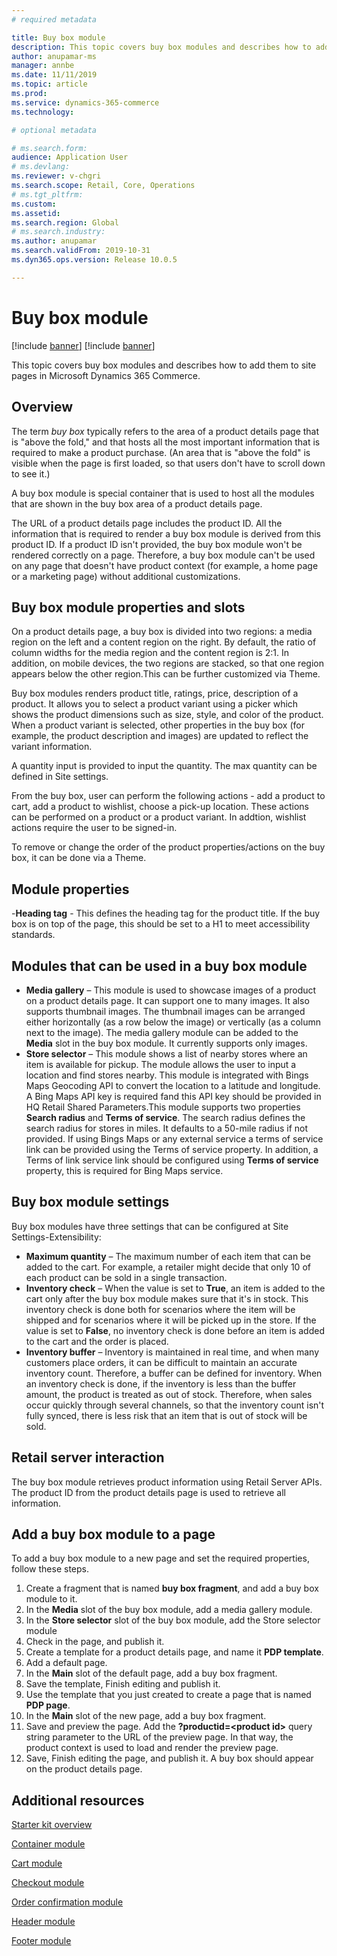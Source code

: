 ```yaml
---
# required metadata

title: Buy box module
description: This topic covers buy box modules and describes how to add them to site pages in Microsoft Dynamics 365 Commerce.
author: anupamar-ms
manager: annbe
ms.date: 11/11/2019
ms.topic: article
ms.prod: 
ms.service: dynamics-365-commerce
ms.technology: 

# optional metadata

# ms.search.form: 
audience: Application User
# ms.devlang: 
ms.reviewer: v-chgri
ms.search.scope: Retail, Core, Operations
# ms.tgt_pltfrm: 
ms.custom: 
ms.assetid: 
ms.search.region: Global
# ms.search.industry: 
ms.author: anupamar
ms.search.validFrom: 2019-10-31
ms.dyn365.ops.version: Release 10.0.5

---
```


# Buy box module

[!include [banner](includes/preview-banner.md)]
[!include [banner](includes/banner.md)]

This topic covers buy box modules and describes how to add them to site pages in Microsoft Dynamics 365 Commerce.

## Overview

The term *buy box* typically refers to the area of a product details page that is "above the fold," and that hosts all the most important information that is required to make a product purchase. (An area that is "above the fold" is visible when the page is first loaded, so that users don't have to scroll down to see it.)

A buy box module is special container that is used to host all the modules that are shown in the buy box area of a product details page.

The URL of a product details page includes the product ID. All the information that is required to render a buy box module is derived from this product ID. If a product ID isn't provided, the buy box module won't be rendered correctly on a page. Therefore, a buy box module can't be used on any page that doesn't have product context (for example, a home page or a marketing page) without additional customizations.

## Buy box module properties and slots 

On a product details page, a buy box is divided into two regions: a media region on the left and a content region on the right. By default, the ratio of column widths for the media region and the content region is 2:1. In addition, on mobile devices, the two regions are stacked, so that one region appears below the other region.This can be further customized via Theme.

Buy box modules renders product title, ratings, price, description of a product. It allows you to select a product variant using a picker which shows the product dimensions such as  size, style, and color of the product. When a product variant is selected, other properties in the buy box (for example, the product description and images) are updated to reflect the variant information. 

A quantity input is provided to input the quantity. The max quantity can be defined in Site settings.
 
From the buy box, user can perform the following actions - add a product to cart, add a product to wishlist, choose a pick-up location. These actions can be performed on a product or a product variant. In addtion, wishlist actions require the user to be signed-in.

To remove or change the order of the product properties/actions on the buy box, it can be done via a Theme. 

## Module properties
-**Heading tag** - This defines the heading tag for the product title. If the buy box is on top of the page, this should be set to a H1 to meet accessibility standards. 


## Modules that can be used in a buy box module

- **Media gallery** – This module is used to showcase images of a product on a product details page. It can support one to many images. It also supports thumbnail images. The thumbnail images can be arranged either horizontally (as a row below the image) or vertically (as a column next to the image). The media gallery module can be added to the **Media** slot in the buy box module. It currently supports only images. 
- **Store selector** – This module shows a list of nearby stores where an item is available for pickup. The module allows the user to input a location and find stores nearby. This module is integrated with Bings Maps Geocoding API to convert the location to a latitude and longitude. A Bing Maps API key is required fand this API key should be provided in HQ Retail Shared Parameters.This module supports two properties **Search radius** and **Terms of service**.  The search radius defines the search radius for stores in miles. It defaults to a 50-mile radius if not provided. If using Bings Maps or any external service a terms of service link can be provided using the Terms of service property.  In addition, a Terms of link service link should be configured using **Terms of service** property, this is required for Bing Maps service. 


## Buy box module settings

Buy box modules have three settings that can be configured at Site Settings-Extensibility:

- **Maximum quantity** – The maximum number of each item that can be added to the cart. For example, a retailer might decide that only 10 of each product can be sold in a single transaction.
- **Inventory check** – When the value is set to **True**, an item is added to the cart only after the buy box module makes sure that it's in stock. This inventory check is done both for scenarios where the item will be shipped and for scenarios where it will be picked up in the store. If the value is set to **False**, no inventory check is done before an item is added to the cart and the order is placed.
- **Inventory buffer** – Inventory is maintained in real time, and when many customers place orders, it can be difficult to maintain an accurate inventory count. Therefore, a buffer can be defined for inventory. When an inventory check is done, if the inventory is less than the buffer amount, the product is treated as out of stock. Therefore, when sales occur quickly through several channels, so that the inventory count isn't fully synced, there is less risk that an item that is out of stock will be sold.

## Retail server interaction

The buy box module retrieves product information using Retail Server APIs. The product ID from the product details page is used to retrieve all information.

## Add a buy box module to a page

To add a buy box module to a new page and set the required properties, follow these steps.

1. Create a fragment that is named **buy box fragment**, and add a buy box module to it.
2. In the **Media** slot of the buy box module, add a media gallery module.
3. In the **Store selector** slot of the buy box module, add the Store selector module
4. Check in the page, and publish it.
5. Create a template for a product details page, and name it **PDP template**.
6. Add a default page.
7. In the **Main** slot of the default page, add a buy box fragment.
8. Save the template, Finish editing and publish it.
9. Use the template that you just created to create a page that is named **PDP page**.
10. In the **Main** slot of the new page, add a buy box fragment.
11. Save and preview the page. Add the **?productid=&lt;product id&gt;** query string parameter to the URL of the preview page. In that way, the product context is used to load and render the preview page.
12. Save, Finish editing the page, and publish it. A buy box should appear on the product details page.

## Additional resources

[Starter kit overview](starter-kit-overview.md)

[Container module](add-container-module.md)

[Cart module](add-cart-module.md)

[Checkout module](add-checkout-module.md)

[Order confirmation module](order-confirmation-module.md)

[Header module](author-header-module.md)

[Footer module](author-footer-module.md)
